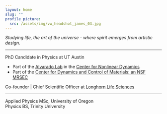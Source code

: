 ```yaml
---
layout: home
slug: "" 
profile_picture:
  src: /assets/img/vw_headshot_james_03.jpg
---
```


*Studying life, the art of the universe - where spirit emerges from artistic design.*

---

PhD Candidate in Physics at UT Austin
- Part of the [Alvarado Lab](https://alv.ac/alab.html) in the [Center for Nonlinear Dynamics](https://www.chaos.utexas.edu)
- Part of the [Center for Dynamics and Control of Materials: an NSF MRSEC](https://mrsec.utexas.edu/profiles/james-clarke)

Co-founder \| Chief Scientific Officer at [Longhorn Life Sciences](https://longhornlifesciences.com)  

---
Applied Physics MSc, University of Oregon  
Physics BS, Trinity University  


